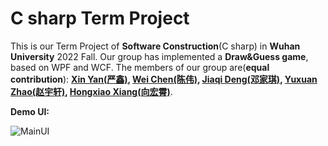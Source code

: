 # C sharp Term Project

This is our Term Project of **Software Construction**(C sharp) in **Wuhan University** 2022 Fall. Our group has implemented a **Draw&Guess game**, based on WPF and WCF. The members of our group are(**equal contribution**): **[Xin Yan(严鑫)](https://github.com/Cakeyan), [Wei Chen(陈伟)](https://github.com/chenwei746), [Jiaqi Deng(邓家琪)](https://github.com/oneofmyself), [Yuxuan Zhao(赵宇轩)](https://github.com/msm8976), [Hongxiao Xiang(向宏霄)](https://github.com/xhx787)**.

**Demo UI:**

![MainUI](https://whu-cpp-lesson.oss-cn-beijing.aliyuncs.com/img/MainUI.png)